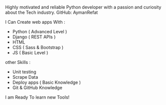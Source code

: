 Highly motivated and reliable Python developer with a passion and curiosity about the Tech industry.
GitHub: AymanRefat

I Can Create web apps With :
- Python ( Advanced Level )
- Django ( REST APIs )
- HTML
- CSS ( Sass & Bootstrap )
- JS ( Basic Level )

other Skills :
- Unit testing
- Scrape Data
- Deploy apps ( Basic Knowledge )
- Git & GitHub Knowledge

I am Ready To learn new Tools!

<!---
AymanRefat/AymanRefat is a ✨ special ✨ repository because its `README.md` (this file) appears on your GitHub profile.
You can click the Preview link to take a look at your changes.
--->
